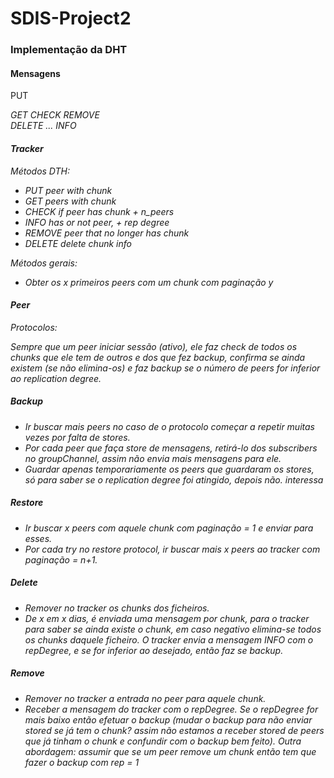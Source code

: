 # SDIS-Project2 

### Implementação da DHT

#### Mensagens
PUT     <key> <address> <port1> <port2> <port3> <port4> <CRLF><CRLF>
GET     <key> <numberPeers> <pagination>                <CRLF><CRLF>
CHECK   <key>                                           <CRLF><CRLF>
REMOVE  <key> <address> <port1> <port2> <port3> <port4> <CRLF><CRLF>
DELETE  <key> <CRLF> <key> <CRLF> ...                   <CRLF><CRLF>
INFO    <key> <repDegree>                               <CRLF><CRLF>
        
#### Tracker
Métodos DTH:
* PUT       peer with chunk
* GET       peers with chunk
* CHECK     if peer has chunk + n_peers
* INFO      has or not peer, + rep degree
* REMOVE    peer that no longer has chunk
* DELETE    delete chunk info

Métodos gerais:
* Obter os x primeiros peers com um chunk com paginação y

#### Peer
Protocolos:

Sempre que um peer iniciar sessão (ativo), ele faz check de todos os chunks que ele tem de outros e dos que fez backup, confirma se ainda existem (se não elimina-os) e faz backup se o número de peers for inferior ao replication degree.

##### Backup
* Ir buscar mais peers no caso de o protocolo começar a repetir muitas vezes por falta de stores.
* Por cada peer que faça store de mensagens, retirá-lo dos subscribers no groupChannel, assim não envia mais mensagens para ele.
* Guardar apenas temporariamente os peers que guardaram os stores, só para saber se o replication degree foi atingido, depois não. interessa

##### Restore
* Ir buscar x peers com aquele chunk com paginação = 1 e enviar para esses.
* Por cada try no restore protocol, ir buscar mais x peers ao tracker com paginação = n+1.

##### Delete
* Remover no tracker os chunks dos ficheiros.
* De x em x dias, é enviada uma mensagem por chunk, para o tracker para saber se ainda existe o chunk, em caso negativo elimina-se todos os chunks daquele ficheiro. O tracker envia a mensagem INFO com o repDegree, e se for inferior ao desejado, então faz se backup.

##### Remove
* Remover no tracker a entrada no peer para aquele chunk.
* Receber a mensagem do tracker com o repDegree. Se o repDegree for mais baixo então efetuar o backup (mudar o backup para não enviar stored se já tem o chunk? assim não estamos a receber stored de peers que já tinham o chunk e confundir com o backup bem feito). Outra abordagem: assumir que se um peer remove um chunk então tem que fazer o backup com rep = 1
